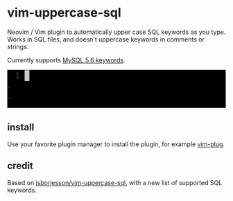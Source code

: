 # vim-uppercase-sql

Neovim / Vim plugin to automatically upper case SQL keywords as you type. Works in SQL files, and doesn't uppercase keywords in comments or strings.

Currently supports [MySQL 5.6 keywords](https://dev.mysql.com/doc/refman/5.6/en/keywords.html).

![plugin demo](demo.gif)


## install

Use your favorite plugin manager to install the plugin, for example [vim-plug](https://github.com/junegunn/vim-plug).


## credit

Based on [jsborjesson/vim-uppercase-sql](https://github.com/jsborjesson/vim-uppercase-sql), with a new list of supported SQL keywords.
